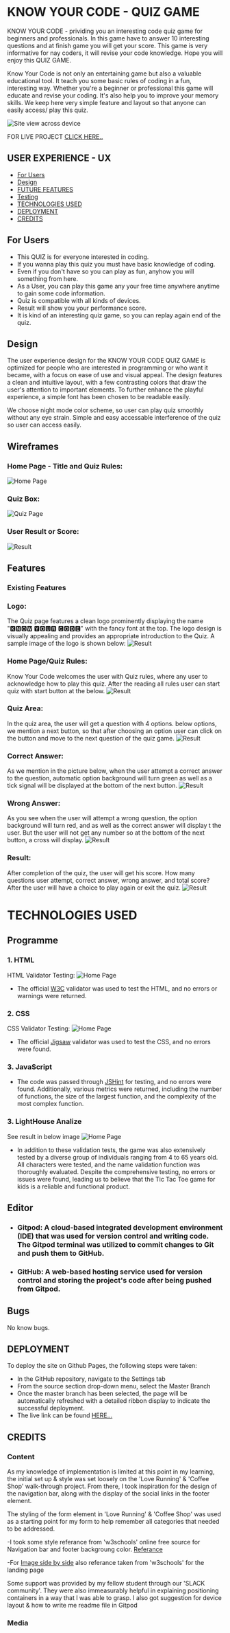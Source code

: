 # KNOW YOUR CODE - QUIZ GAME
KNOW YOUR CODE - prividing you an interesting code quiz game for beginners and professionals. In this game have to answer 10 interesting questions and at finish game you will get your score. This game is very informative for nay coders, it will revise your code knowledge. Hope you will enjoy this QUIZ GAME.

Know Your Code is not only an entertaining game but also a valuable educational tool. It teach you some basic rules of coding in a fun, interesting way. Whether you're a beginner or professional this game will educate and revise your coding. It's also help you to improve your memory skills. We keep here very simple feature and layout so that anyone can easily access/ play this quiz.


![Site view across device](/assets/images-readme/devices-layout.png)

FOR LIVE PROJECT [CLICK HERE..](https://kamal-kohli.github.io/PP2-Quiz_Game/)

## USER EXPERIENCE - UX
+ [For Users](#for-users "For Users")
+ [Design](#design "Design")
+ [FUTURE FEATURES](#future-features "FUTURE FEATURES")
+ [Testing](#testing "Testing")
+ [TECHNOLOGIES USED](#technologies-used "TECHNOLOGIES USED")
+ [DEPLOYMENT](#deployment "DEPLOYMENT")
+ [CREDITS](#credits "CREDITS")

## For Users
- This QUIZ is for everyone interested in coding.
- If you wanna play this quiz you must have basic knowledge of coding.
- Even if you don't have so you can play as fun, anyhow you will something from here.
- As a User, you can play this game any your free time anywhere anytime to gain some code information.
- Quiz is compatible with all kinds of devices.
- Result will show you your performance score.
- It is kind of an interesting quiz game, so you can replay again end of the quiz.

## Design

The user experience design for the KNOW YOUR CODE QUIZ GAME is optimized for people who are interested in programming or who want it became, with a focus on ease of use and visual appeal. The design features a clean and intuitive layout, with a few contrasting colors that draw the user's attention to important elements. To further enhance the playful experience, a simple font has been chosen to be readable easily.

We choose night mode color scheme, so user can play quiz smoothly without any eye strain. Simple and easy accessable interference of the quiz so user can access easily. 

## Wireframes

### Home Page - Title and Quiz Rules:
![Home Page](/assets/images-readme/wfrule.png)

### Quiz Box:
![Quiz Page](/assets/images-readme/wfquizbox.png)

### User Result or Score:
![Result](/assets/images-readme/wfresult.png)

## Features
### Existing Features

### Logo:
The Quiz page features a clean logo prominently displaying the name "🅺🅽🅾🆆 🆈🅾🆄🆁 🅲🅾🅳🅴" with the fancy font at the top. The logo design is visually appealing and provides an appropriate introduction to the Quiz. A sample image of the logo is shown below:
![Result](/assets/images-readme/KYC.png)

### Home Page/Quiz Rules:
Know Your Code welcomes the user with Quiz rules, where any user to acknowledge how to play this quiz. After the reading all rules user can start quiz with start button at the below.
![Result](/assets/images-readme/rules.jpeg)

### Quiz Area:
In the quiz area, the user will get a question with 4 options. below options, we mention a next button, so that after choosing an option user can click on the button and move to the next question of the quiz game.
![Result](/assets/images-readme/quiz.jpeg)

### Correct Answer:
As we mention in the picture below, when the user attempt a correct answer to the question, automatic option background will turn green as well as a tick signal will be displayed at the bottom of the next button.
![Result](/assets/images-readme/c-a.jpeg)

### Wrong Answer:
As you see when the user will attempt a wrong question, the option background will turn red, and as well as the correct answer will display t the user. But the user will not get any number so at the bottom of the next button, a cross will display.
![Result](/assets/images-readme/w-a.jpeg)

### Result:
After completion of the quiz, the user will get his score. How many questions user attempt, correct answer, wrong answer, and total score?
After the user will have a choice to play again or exit the quiz.
![Result](/assets/images-readme/score.jpeg)


# TECHNOLOGIES USED
## Programme
### 1. HTML
HTML Validator Testing:
![Home Page](/assets/images-readme/html.png)
- The official [W3C](https://validator.w3.org/) validator was used to test the HTML, and no errors or warnings were returned.

### 2. CSS
CSS Validator Testing:
![Home Page](/assets/images-readme/css.png)
- The official [Jigsaw](https://jigsaw.w3.org/css-validator/) validator was used to test the CSS, and no errors were found.

### 3. JavaScript
- The code was passed through [JSHint](https://jshint.com/) for testing, and no errors were found. Additionally, various metrics were returned, including the number of functions, the size of the largest function, and the complexity of the most complex function.

### 3. LightHouse Analize
See result in below image
![Home Page](/assets/images-readme/lighthouse.png)
- In addition to these validation tests, the game was also extensively tested by a diverse group of individuals ranging from 4 to 65 years old. All characters were tested, and the name validation function was thoroughly evaluated. Despite the comprehensive testing, no errors or issues were found, leading us to believe that the Tic Tac Toe game for kids is a reliable and functional product.

## Editor
 - ### Gitpod: A cloud-based integrated development environment (IDE) that was used for version control and writing code. The Gitpod terminal was utilized to commit changes to Git and push them to GitHub.

 - ### GitHub: A web-based hosting service used for version control and storing the project's code after being pushed from Gitpod.

## Bugs
No know bugs.

## DEPLOYMENT
To deploy the site on Github Pages, the following steps were taken:
- In the GitHub repository, navigate to the Settings tab
- From the source section drop-down menu, select the Master Branch
- Once the master branch has been selected, the page will be automatically refreshed with a detailed ribbon display to indicate the successful deployment.
- The live link can be found [HERE...](https://kamal-kohli.github.io/Project-1-Satvik-/)

## CREDITS

### Content
As my knowledge of implementation is limited at this point in my learning, the initial set up & style was set loosely on the 'Love Running' & 'Coffee Shop' walk-through project. From there, I took inspiration for the design of the navigation bar, along with the display of the social links in the footer element.

The styling of the form element in 'Love Running' & 'Coffee Shop' was used as a starting point for my form to help remember all categories that needed to be addressed.

-I took some style referance from 'w3schools' online free source for Navigation bar and footer backgroung color.
[Referance](https://www.w3schools.com/howto/howto_js_topnav_responsive.asp)

-For [Image side by side](https://www.w3schools.com/howto/howto_js_topnav_responsive.asp) also referance taken from 'w3schools' for the landing page 

Some support was provided by my fellow student through our 'SLACK community'. They were also immeasurably helpful in explaining positioning containers in a way that I was able to grasp. I also got suggestion for device layout & how to write me readme file in Gitpod

### Media


  